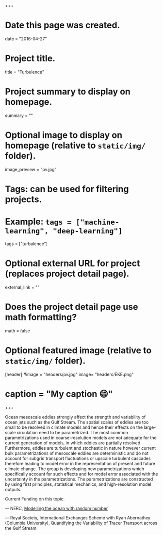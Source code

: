 +++
# Date this page was created.
date = "2016-04-27"

# Project title.
title = "Turbulence"

# Project summary to display on homepage.
summary = ""

# Optional image to display on homepage (relative to `static/img/` folder).
image_preview = "pv.jpg"

# Tags: can be used for filtering projects.
# Example: `tags = ["machine-learning", "deep-learning"]`
tags = ["turbulence"]

# Optional external URL for project (replaces project detail page).
external_link = ""

# Does the project detail page use math formatting?
math = false

# Optional featured image (relative to `static/img/` folder).
[header]
#image = "headers/pv.jpg"
image= "headers/EKE.png" 
# caption = "My caption :smile:"

+++



Ocean mesoscale eddies strongly affect the strength and variability of
ocean jets such as the Gulf Stream. The spatial scales of eddies are
too small to be resolved in climate models and hence their effects on
the large-scale circulation need to be parametrized. The most common
parametrizations used in coarse-resolution models are not adequate for
the current generation of models, in which eddies are partially
resolved. Furthermore, eddies are turbulent and stochastic in nature
however current bulk parametrizations of mesoscale eddies are
deterministic and do not account for subgrid transport fluctuations or
upscale turbulent cascades therefore leading to model error in the
representation of present and future climate change. The group is
developing new parametrizations which specifically account for such
effects and for model error associated with the uncertainty in the
parametrizations. The parametrizations are constructed by using first
principles, statistical mechanics, and high-resolution model outputs.

Current Funding on this topic:

-- NERC, [Modelling the ocean with random number](http://gtr.rcuk.ac.uk/projects?ref=NE%2FK013548%2F1)

-- Royal Society, International Exchanges Scheme with Ryan Abernathey (Columbia University),  Quantifying the Variability of Tracer Transport across the Gulf Stream
